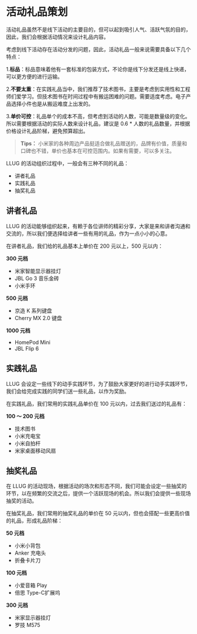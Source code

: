 # 活动礼品策划

活动礼品虽然不是线下活动的主要目的，但可以起到吸引人气、活跃气氛的目的，因此，我们会根据活动情况来设计礼品内容。

考虑到线下活动存在活动分发的问题，因此，活动礼品一般来说需要具备以下几个特点：

1.**标品**：标品意味着他有一套标准的包装方式，不论你是线下分发还是线上快递，可以更方便的进行运输。

2.**不要太重**：在实践礼品当中，我们推荐了技术图书，主要是考虑到实用性和工程师们爱学习。但技术图书在时间过程中有搬运困难的问题。需要适度考虑。电子产品选择小件也是从搬运难度上出发的。

3.**单价可控**：礼品单个的成本不高，但考虑到活动的人数，可能是数量级的变化。所以需要根据活动的实际人数来设计礼品，建议是 0.6 * 人数的礼品数量，并根据价格设计礼品阶梯，避免预算超出。

>**Tips：** 小米家的各种周边产品挺适合做礼品赠送的，品牌有价值，质量和口碑也不错，单价也基本在可控范围内。如果有需要，可以多关注。

LLUG 的活动组织过程中，一般会有三种不同的礼品：

- 讲者礼品
- 实践礼品
- 抽奖礼品

## 讲者礼品

LLUG 的活动能够组织起来，有赖于各位讲师的精彩分享，大家是来和讲者沟通和交流的，所以我们便选择给讲者一些有用的礼品，作为一点小小的心意。


在讲者礼品，我们给的礼品基本上单价在 200 元以上，500 元以内：


**300 元档**

- 米家智能显示器挂灯
- JBL Go 3 音乐金砖
- 小米手环

**500 元档**

- 京造 K 系列键盘
- Cherry MX 2.0 键盘

**1000 元档**

- HomePod Mini
- JBL Flip 6

## 实践礼品

LLUG 会设定一些线下的动手实践环节，为了鼓励大家更好的进行动手实践环节，我们会给完成实践的同学们送一些礼品，以作为奖励。

在实践礼品，我们常用的实践礼品单价在 100 元以内，过去我们送过的礼品有：

**100 ～ 200 元档**

- 技术图书
- 小米充电宝
- 小米自拍杆
- 米家桌面移动风扇


## 抽奖礼品

在 LLUG 的活动现场，根据活动的场次和形态不同，我们可能会设定一些抽奖的环节，以在频繁的交流之后，提供一个活跃现场的机会。所以我们会提供一些现场抽奖的活动。


在抽奖礼品，我们常用的抽奖礼品的单价在 50 元以内，但也会搭配一些更高价值的礼品，形成礼品阶梯：


**50 元档**

- 小米小背包
- Anker 充电头
- 折叠卡片刀


**100 元档**

- 小爱音箱 Play
- 倍思 Type-C扩展坞

**300 元档**

- 米家显示器挂灯
- 罗技 M575

